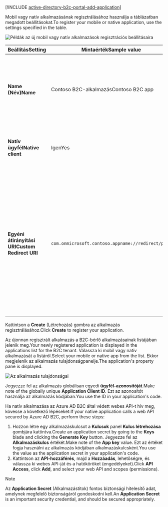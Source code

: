 [!INCLUDE [active-directory-b2c-portal-add-application](active-directory-b2c-portal-add-application.md)]

<span data-ttu-id="869e1-101">Mobil vagy natív alkalmazásának regisztrálásához használja a táblázatban megadott beállításokat.</span><span class="sxs-lookup"><span data-stu-id="869e1-101">To register your mobile or native application, use the settings specified in the table.</span></span>

![Példák az új mobil vagy natív alkalmazások regisztrációs beállításaira](./media/active-directory-b2c-register-mobile-native-app/b2c-new-mobile-native-app-settings.png)

| <span data-ttu-id="869e1-103">Beállítás</span><span class="sxs-lookup"><span data-stu-id="869e1-103">Setting</span></span>      | <span data-ttu-id="869e1-104">Mintaérték</span><span class="sxs-lookup"><span data-stu-id="869e1-104">Sample value</span></span>  | <span data-ttu-id="869e1-105">Leírás</span><span class="sxs-lookup"><span data-stu-id="869e1-105">Description</span></span>                                        |
| ------------ | ------- | -------------------------------------------------- |
| <span data-ttu-id="869e1-106">**Name (Név)**</span><span class="sxs-lookup"><span data-stu-id="869e1-106">**Name**</span></span> | <span data-ttu-id="869e1-107">Contoso B2C-alkalmazás</span><span class="sxs-lookup"><span data-stu-id="869e1-107">Contoso B2C app</span></span> | <span data-ttu-id="869e1-108">Adjon meg egy olyan **nevet**, amely ismerteti az alkalmazást a felhasználók számára.</span><span class="sxs-lookup"><span data-stu-id="869e1-108">Enter a **Name** for the application that describes your application to consumers.</span></span> |
| <span data-ttu-id="869e1-109">**Natív ügyfél**</span><span class="sxs-lookup"><span data-stu-id="869e1-109">**Native client**</span></span> | <span data-ttu-id="869e1-110">Igen</span><span class="sxs-lookup"><span data-stu-id="869e1-110">Yes</span></span> | <span data-ttu-id="869e1-111">Válassza az **Igen** lehetőséget mobil vagy natív alkalmazás esetén.</span><span class="sxs-lookup"><span data-stu-id="869e1-111">Select **Yes** for a mobile or native application.</span></span> |
| <span data-ttu-id="869e1-112">**Egyéni átirányítási URI**</span><span class="sxs-lookup"><span data-stu-id="869e1-112">**Custom Redirect URI**</span></span> | `com.onmicrosoft.contoso.appname://redirect/path` | <span data-ttu-id="869e1-113">Adjon meg egy egyéni sémával rendelkező átirányítási URI-t.</span><span class="sxs-lookup"><span data-stu-id="869e1-113">Enter a redirect URI with a custom scheme.</span></span> <span data-ttu-id="869e1-114">Ügyeljen arra, hogy [megfelelő átirányítási URI-t](../articles/active-directory-b2c/active-directory-b2c-app-registration.md#choosing-a-native-application-redirect-uri) válasszon, és különleges karakterek, például aláhúzásjelek ne szerepeljenek benne.</span><span class="sxs-lookup"><span data-stu-id="869e1-114">Make sure you choose a [good redirect URI](../articles/active-directory-b2c/active-directory-b2c-app-registration.md#choosing-a-native-application-redirect-uri) and do not include special characters such as underscores.</span></span> |

<span data-ttu-id="869e1-115">Kattintson a **Create** (Létrehozás) gombra az alkalmazás regisztrálásához.</span><span class="sxs-lookup"><span data-stu-id="869e1-115">Click **Create** to register your application.</span></span>

<span data-ttu-id="869e1-116">Az újonnan regisztrált alkalmazás a B2C-bérlő alkalmazásainak listájában jelenik meg.</span><span class="sxs-lookup"><span data-stu-id="869e1-116">Your newly registered application is displayed in the applications list for the B2C tenant.</span></span> <span data-ttu-id="869e1-117">Válassza ki mobil vagy natív alkalmazását a listáról.</span><span class="sxs-lookup"><span data-stu-id="869e1-117">Select your mobile or native app from the list.</span></span> <span data-ttu-id="869e1-118">Ekkor megjelenik az alkalmazás tulajdonságpanelje.</span><span class="sxs-lookup"><span data-stu-id="869e1-118">The application's property pane is displayed.</span></span>

![Az alkalmazás tulajdonságai](./media/active-directory-b2c-register-mobile-native-app/b2c-mobile-native-app-properties.png)

<span data-ttu-id="869e1-120">Jegyezze fel az alkalmazás globálisan egyedi **ügyfél-azonosítóját**.</span><span class="sxs-lookup"><span data-stu-id="869e1-120">Make note of the globally unique **Application Client ID**.</span></span> <span data-ttu-id="869e1-121">Ezt az azonosítót használja az alkalmazás kódjában.</span><span class="sxs-lookup"><span data-stu-id="869e1-121">You use the ID in your application's code.</span></span>

<span data-ttu-id="869e1-122">Ha natív alkalmazása az Azure AD B2C által védett webes API-t hív meg, kövesse a következő lépéseket:</span><span class="sxs-lookup"><span data-stu-id="869e1-122">If your native application calls a web API secured by Azure AD B2C, perform these steps:</span></span>
   1. <span data-ttu-id="869e1-123">Hozzon létre egy alkalmazáskulcsot a **Kulcsok** panel **Kulcs létrehozása** gombjára kattintva.</span><span class="sxs-lookup"><span data-stu-id="869e1-123">Create an application secret by going to the **Keys** blade and clicking the **Generate Key** button.</span></span> <span data-ttu-id="869e1-124">Jegyezze fel az **Alkalmazáskulcs** értékét.</span><span class="sxs-lookup"><span data-stu-id="869e1-124">Make note of the **App key** value.</span></span> <span data-ttu-id="869e1-125">Ezt az értéket fogja használni az alkalmazás kódjában alkalmazáskulcsként.</span><span class="sxs-lookup"><span data-stu-id="869e1-125">You use the value as the application secret in your application's code.</span></span>
   2. <span data-ttu-id="869e1-126">Kattintson az **API-hozzáférés**, majd a **Hozzáadás**, lehetőségre, és válassza ki webes API-ját és a hatóköröket (engedélyeket).</span><span class="sxs-lookup"><span data-stu-id="869e1-126">Click **API Access**, click **Add**, and select your web API and scopes (permissions).</span></span>

> [!NOTE]
> <span data-ttu-id="869e1-127">Az **Application Secret** (Alkalmazástitok) fontos biztonsági hitelesítő adat, amelynek megfelelő biztonságáról gondoskodni kell.</span><span class="sxs-lookup"><span data-stu-id="869e1-127">An **Application Secret** is an important security credential, and should be secured appropriately.</span></span>
> 
